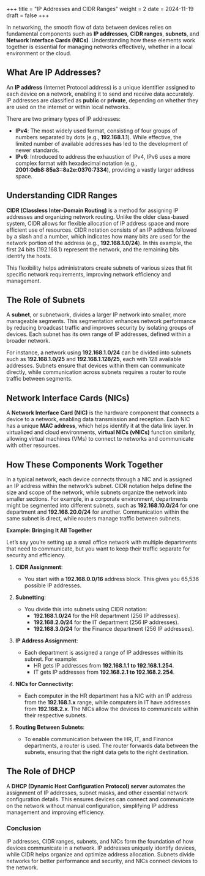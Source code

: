 +++
title = "IP Addresses and CIDR Ranges"
weight = 2
date = 2024-11-19
draft = false
+++

<!-- # IP Addresses and CIDR Ranges -->

In networking, the smooth flow of data between devices relies on fundamental components such as **IP addresses**, **CIDR ranges**, **subnets**, and **Network Interface Cards (NICs)**. Understanding how these elements work together is essential for managing networks effectively, whether in a local environment or the cloud.

## What Are IP Addresses?

An **IP address** (Internet Protocol address) is a unique identifier assigned to each device on a network, enabling it to send and receive data accurately. IP addresses are classified as **public** or **private**, depending on whether they are used on the internet or within local networks.

There are two primary types of IP addresses:
- **IPv4**: The most widely used format, consisting of four groups of numbers separated by dots (e.g., **192.168.1.1**). While effective, the limited number of available addresses has led to the development of newer standards.
- **IPv6**: Introduced to address the exhaustion of IPv4, IPv6 uses a more complex format with hexadecimal notation (e.g., **2001:0db8:85a3::8a2e:0370:7334**), providing a vastly larger address space.

## Understanding CIDR Ranges

**CIDR (Classless Inter-Domain Routing)** is a method for assigning IP addresses and organizing network routing. Unlike the older class-based system, CIDR allows for flexible allocation of IP address space and more efficient use of resources. CIDR notation consists of an IP address followed by a slash and a number, which indicates how many bits are used for the network portion of the address (e.g., **192.168.1.0/24**). In this example, the first 24 bits (192.168.1) represent the network, and the remaining bits identify the hosts.

This flexibility helps administrators create subnets of various sizes that fit specific network requirements, improving network efficiency and management.

## The Role of Subnets

A **subnet**, or subnetwork, divides a larger IP network into smaller, more manageable segments. This segmentation enhances network performance by reducing broadcast traffic and improves security by isolating groups of devices. Each subnet has its own range of IP addresses, defined within a broader network.

For instance, a network using **192.168.1.0/24** can be divided into subnets such as **192.168.1.0/25** and **192.168.1.128/25**, each with 128 available addresses. Subnets ensure that devices within them can communicate directly, while communication across subnets requires a router to route traffic between segments.

## Network Interface Cards (NICs)

A **Network Interface Card (NIC)** is the hardware component that connects a device to a network, enabling data transmission and reception. Each NIC has a unique **MAC address**, which helps identify it at the data link layer. In virtualized and cloud environments, **virtual NICs (vNICs)** function similarly, allowing virtual machines (VMs) to connect to networks and communicate with other resources.

## How These Components Work Together

In a typical network, each device connects through a NIC and is assigned an IP address within the network’s subnet. CIDR notation helps define the size and scope of the network, while subnets organize the network into smaller sections. For example, in a corporate environment, departments might be segmented into different subnets, such as **192.168.10.0/24** for one department and **192.168.20.0/24** for another. Communication within the same subnet is direct, while routers manage traffic between subnets.

**Example: Bringing It All Together**

Let’s say you’re setting up a small office network with multiple departments that need to communicate, but you want to keep their traffic separate for security and efficiency.

1. **CIDR Assignment**:
   - You start with a **192.168.0.0/16** address block. This gives you 65,536 possible IP addresses.
   
2. **Subnetting**:
   - You divide this into subnets using CIDR notation:
     - **192.168.1.0/24** for the HR department (256 IP addresses).
     - **192.168.2.0/24** for the IT department (256 IP addresses).
     - **192.168.3.0/24** for the Finance department (256 IP addresses).

3. **IP Address Assignment**:
   - Each department is assigned a range of IP addresses within its subnet. For example:
     - HR gets IP addresses from **192.168.1.1 to 192.168.1.254**.
     - IT gets IP addresses from **192.168.2.1 to 192.168.2.254**.

4. **NICs for Connectivity**:
   - Each computer in the HR department has a NIC with an IP address from the **192.168.1.x** range, while computers in IT have addresses from **192.168.2.x**. The NICs allow the devices to communicate within their respective subnets.

5. **Routing Between Subnets**:
   - To enable communication between the HR, IT, and Finance departments, a router is used. The router forwards data between the subnets, ensuring that the right data gets to the right destination.

## The Role of DHCP

A **DHCP (Dynamic Host Configuration Protocol) server** automates the assignment of IP addresses, subnet masks, and other essential network configuration details. This ensures devices can connect and communicate on the network without manual configuration, simplifying IP address management and improving efficiency.

### Conclusion

IP addresses, CIDR ranges, subnets, and NICs form the foundation of how devices communicate in a network. IP addresses uniquely identify devices, while CIDR helps organize and optimize address allocation. Subnets divide networks for better performance and security, and NICs connect devices to the network.